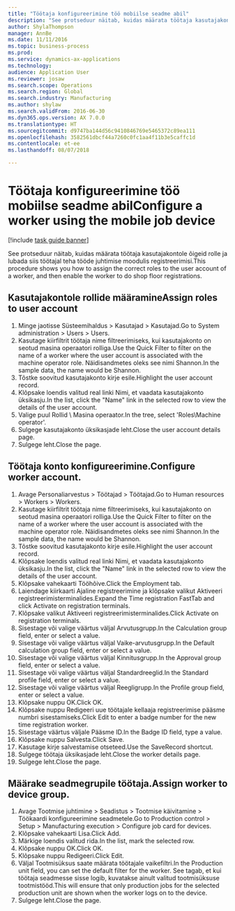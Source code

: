 ```yaml
--- 
title: "Töötaja konfigureerimine töö mobiilse seadme abil"
description: "See protseduur näitab, kuidas määrata töötaja kasutajakontole õigeid rolle ja lubada siis töötajal teha tööde juhtimise moodulis registreerimisi."
author: ShylaThompson
manager: AnnBe
ms.date: 11/11/2016
ms.topic: business-process
ms.prod: 
ms.service: dynamics-ax-applications
ms.technology: 
audience: Application User
ms.reviewer: josaw
ms.search.scope: Operations
ms.search.region: Global
ms.search.industry: Manufacturing
ms.author: shylaw
ms.search.validFrom: 2016-06-30
ms.dyn365.ops.version: AX 7.0.0
ms.translationtype: HT
ms.sourcegitcommit: d9747ba144d56c9410846769e5465372c89ea111
ms.openlocfilehash: 3582561dbcf44a7260c0fc1aa4f11b3e5caffc1d
ms.contentlocale: et-ee
ms.lasthandoff: 08/07/2018

---
```

# <a name="configure-a-worker-using-the-mobile-job-device"></a><span data-ttu-id="ddfd9-103">Töötaja konfigureerimine töö mobiilse seadme abil</span><span class="sxs-lookup"><span data-stu-id="ddfd9-103">Configure a worker using the mobile job device</span></span>

[!include [task guide banner](../../includes/task-guide-banner.md)]

<span data-ttu-id="ddfd9-104">See protseduur näitab, kuidas määrata töötaja kasutajakontole õigeid rolle ja lubada siis töötajal teha tööde juhtimise moodulis registreerimisi.</span><span class="sxs-lookup"><span data-stu-id="ddfd9-104">This procedure shows you how to assign the correct roles to the user account of a worker, and then enable the worker to do shop floor registrations.</span></span>


## <a name="assign-roles-to-user-account"></a><span data-ttu-id="ddfd9-105">Kasutajakontole rollide määramine</span><span class="sxs-lookup"><span data-stu-id="ddfd9-105">Assign roles to user account</span></span>
1. <span data-ttu-id="ddfd9-106">Minge jaotisse Süsteemihaldus > Kasutajad > Kasutajad.</span><span class="sxs-lookup"><span data-stu-id="ddfd9-106">Go to System administration > Users > Users.</span></span>
2. <span data-ttu-id="ddfd9-107">Kasutage kiirfiltrit töötaja nime filtreerimiseks, kui kasutajakonto on seotud masina operaatori rolliga.</span><span class="sxs-lookup"><span data-stu-id="ddfd9-107">Use the Quick Filter to filter on the name of a worker where the user account is associated with the machine operator role.</span></span> <span data-ttu-id="ddfd9-108">Näidisandmetes oleks see nimi Shannon.</span><span class="sxs-lookup"><span data-stu-id="ddfd9-108">In the sample data, the name would be Shannon.</span></span>
3. <span data-ttu-id="ddfd9-109">Tõstke soovitud kasutajakonto kirje esile.</span><span class="sxs-lookup"><span data-stu-id="ddfd9-109">Highlight the user account record.</span></span>
4. <span data-ttu-id="ddfd9-110">Klõpsake loendis valitud real linki Nimi, et vaadata kasutajakonto üksikasju.</span><span class="sxs-lookup"><span data-stu-id="ddfd9-110">In the list, click the "Name" link in the selected row to view the details of the user account.</span></span>
5. <span data-ttu-id="ddfd9-111">Valige puul Rollid \ Masina operaator.</span><span class="sxs-lookup"><span data-stu-id="ddfd9-111">In the tree, select 'Roles\Machine operator'.</span></span>
6. <span data-ttu-id="ddfd9-112">Sulgege kasutajakonto üksikasjade leht.</span><span class="sxs-lookup"><span data-stu-id="ddfd9-112">Close the user account details page.</span></span>
7. <span data-ttu-id="ddfd9-113">Sulgege leht.</span><span class="sxs-lookup"><span data-stu-id="ddfd9-113">Close the page.</span></span>

## <a name="configure-worker-account"></a><span data-ttu-id="ddfd9-114">Töötaja konto konfigureerimine.</span><span class="sxs-lookup"><span data-stu-id="ddfd9-114">Configure worker account.</span></span>
1. <span data-ttu-id="ddfd9-115">Avage Personaliarvestus > Töötajad > Töötajad.</span><span class="sxs-lookup"><span data-stu-id="ddfd9-115">Go to Human resources > Workers > Workers.</span></span>
2. <span data-ttu-id="ddfd9-116">Kasutage kiirfiltrit töötaja nime filtreerimiseks, kui kasutajakonto on seotud masina operaatori rolliga.</span><span class="sxs-lookup"><span data-stu-id="ddfd9-116">Use the Quick Filter to filter on the name of a worker where the user account is associated with the machine operator role.</span></span> <span data-ttu-id="ddfd9-117">Näidisandmetes oleks see nimi Shannon.</span><span class="sxs-lookup"><span data-stu-id="ddfd9-117">In the sample data, the name would be Shannon.</span></span>
3. <span data-ttu-id="ddfd9-118">Tõstke soovitud kasutajakonto kirje esile.</span><span class="sxs-lookup"><span data-stu-id="ddfd9-118">Highlight the user account record.</span></span>
4. <span data-ttu-id="ddfd9-119">Klõpsake loendis valitud real linki Nimi, et vaadata kasutajakonto üksikasju.</span><span class="sxs-lookup"><span data-stu-id="ddfd9-119">In the list, click the "Name" link in the selected row to view the details of the user account.</span></span>
5. <span data-ttu-id="ddfd9-120">Klõpsake vahekaarti Tööhõive.</span><span class="sxs-lookup"><span data-stu-id="ddfd9-120">Click the Employment tab.</span></span>
6. <span data-ttu-id="ddfd9-121">Laiendage kiirkaarti Ajaline registreerimine ja klõpsake valikut Aktiveeri registreerimisterminalides.</span><span class="sxs-lookup"><span data-stu-id="ddfd9-121">Expand the Time registration FastTab and click Activate on registration terminals.</span></span>
7. <span data-ttu-id="ddfd9-122">Klõpsake valikut Aktiveeri registreerimisterminalides.</span><span class="sxs-lookup"><span data-stu-id="ddfd9-122">Click Activate on registration terminals.</span></span>
8. <span data-ttu-id="ddfd9-123">Sisestage või valige väärtus väljal Arvutusgrupp.</span><span class="sxs-lookup"><span data-stu-id="ddfd9-123">In the Calculation group field, enter or select a value.</span></span>
9. <span data-ttu-id="ddfd9-124">Sisestage või valige väärtus väljal Vaike-arvutusgrupp.</span><span class="sxs-lookup"><span data-stu-id="ddfd9-124">In the Default calculation group field, enter or select a value.</span></span>
10. <span data-ttu-id="ddfd9-125">Sisestage või valige väärtus väljal Kinnitusgrupp.</span><span class="sxs-lookup"><span data-stu-id="ddfd9-125">In the Approval group field, enter or select a value.</span></span>
11. <span data-ttu-id="ddfd9-126">Sisestage või valige väärtus väljal Standardreeglid.</span><span class="sxs-lookup"><span data-stu-id="ddfd9-126">In the Standard profile field, enter or select a value.</span></span>
12. <span data-ttu-id="ddfd9-127">Sisestage või valige väärtus väljal Reegligrupp.</span><span class="sxs-lookup"><span data-stu-id="ddfd9-127">In the Profile group field, enter or select a value.</span></span>
13. <span data-ttu-id="ddfd9-128">Klõpsake nuppu OK.</span><span class="sxs-lookup"><span data-stu-id="ddfd9-128">Click OK.</span></span>
14. <span data-ttu-id="ddfd9-129">Klõpsake nuppu Redigeeri uue töötajale kellaaja registreerimise pääsme numbri sisestamiseks.</span><span class="sxs-lookup"><span data-stu-id="ddfd9-129">Click Edit to enter a badge number for the new time registration worker.</span></span>
15. <span data-ttu-id="ddfd9-130">Sisestage väärtus väljale Pääsme ID.</span><span class="sxs-lookup"><span data-stu-id="ddfd9-130">In the Badge ID field, type a value.</span></span>
16. <span data-ttu-id="ddfd9-131">Klõpsake nuppu Salvesta.</span><span class="sxs-lookup"><span data-stu-id="ddfd9-131">Click Save.</span></span>
17. <span data-ttu-id="ddfd9-132">Kasutage kirje salvestamise otseteed.</span><span class="sxs-lookup"><span data-stu-id="ddfd9-132">Use the SaveRecord shortcut.</span></span>
18. <span data-ttu-id="ddfd9-133">Sulgege töötaja üksikasjade leht.</span><span class="sxs-lookup"><span data-stu-id="ddfd9-133">Close the worker details page.</span></span>
19. <span data-ttu-id="ddfd9-134">Sulgege leht.</span><span class="sxs-lookup"><span data-stu-id="ddfd9-134">Close the page.</span></span>

## <a name="assign-worker-to-device-group"></a><span data-ttu-id="ddfd9-135">Määrake seadmegrupile töötaja.</span><span class="sxs-lookup"><span data-stu-id="ddfd9-135">Assign worker to device group.</span></span>
1. <span data-ttu-id="ddfd9-136">Avage Tootmise juhtimine > Seadistus > Tootmise käivitamine > Töökaardi konfigureerimine seadmetele.</span><span class="sxs-lookup"><span data-stu-id="ddfd9-136">Go to Production control > Setup > Manufacturing execution > Configure job card for devices.</span></span>
2. <span data-ttu-id="ddfd9-137">Klõpsake vahekaarti Lisa.</span><span class="sxs-lookup"><span data-stu-id="ddfd9-137">Click Add.</span></span>
3. <span data-ttu-id="ddfd9-138">Märkige loendis valitud rida.</span><span class="sxs-lookup"><span data-stu-id="ddfd9-138">In the list, mark the selected row.</span></span>
4. <span data-ttu-id="ddfd9-139">Klõpsake nuppu OK.</span><span class="sxs-lookup"><span data-stu-id="ddfd9-139">Click OK.</span></span>
5. <span data-ttu-id="ddfd9-140">Klõpsake nuppu Redigeeri.</span><span class="sxs-lookup"><span data-stu-id="ddfd9-140">Click Edit.</span></span>
6. <span data-ttu-id="ddfd9-141">Väljal Tootmisüksus saate määrata töötajale vaikefiltri.</span><span class="sxs-lookup"><span data-stu-id="ddfd9-141">In the Production unit field, you can set the default filter for the worker.</span></span> <span data-ttu-id="ddfd9-142">See tagab, et kui töötaja seadmesse sisse logib, kuvatakse ainult valitud tootmisüksuse tootmistööd.</span><span class="sxs-lookup"><span data-stu-id="ddfd9-142">This will ensure that only production jobs for the selected production unit are shown when the worker logs on to the device.</span></span>
7. <span data-ttu-id="ddfd9-143">Sulgege leht.</span><span class="sxs-lookup"><span data-stu-id="ddfd9-143">Close the page.</span></span>

